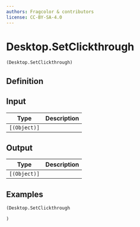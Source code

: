 ```yaml
---
authors: Fragcolor & contributors
license: CC-BY-SA-4.0
---
```



# Desktop.SetClickthrough

```clojure
(Desktop.SetClickthrough)
```


## Definition




## Input

| Type | Description |
|------|-------------|
| `[(Object)]` |  |


## Output

| Type | Description |
|------|-------------|
| `[(Object)]` |  |


## Examples

```clojure
(Desktop.SetClickthrough

)
```
